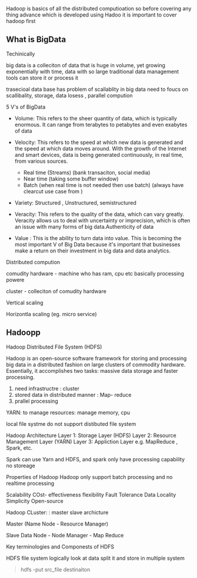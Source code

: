 Hadoop is basics of all the distributed computioation 
so before covering any thing advance which is developed using Hadoo it is important to cover hadoop first

## What is BigData

Techinically

big data is a colleciton of data that is huge in volume, yet growing exponentially with time, 
data with so large  traditional data management tools can store it or process it 

trasecioal data base has problem of scallablity 
in big data need to foucs on scallibality, storage,  data losess , parallel compution 



5 V's of BigData
- Volume:  This refers to the sheer quantity of data, which is typically enormous. It can range from terabytes to petabytes and even exabytes of data 

- Velocity: This refers to the speed at which new data is generated and the speed at which data moves around. With the growth of the Internet and smart devices, data is being generated continuously, in real time, from various sources.
    - Real time (Streams) (bank transaciton, social media)
    - Near time (taking some buffer window)
    - Batch (when real time is not needed then use batch) (always have clearcut use case from ) 

- Variety: Structured , Unstructured, semistructured
- Veracity: This refers to the quality of the data, which can vary greatly. Veracity allows us to deal with uncertainty or imprecision, which is often an issue with many forms of big data.Authenticity of data
- Value : This is the ability to turn data into value. This is becoming the most important V of Big Data because it's important that businesses make a return on their investment in big data and data analytics.


Distributed compution

comudity hardware - machine who has ram, cpu etc basically processing powere

cluster - colleciton of comudity hardware

Vertical scaling

Horizontla scaling (eg. micro service)




## Hadoopp 

Hadoop Distributed File System (HDFS)

Hadoop is an open-source software framework for storing and processing big data in a distributed fashion on large clusters of commodity hardware. Essentially, it accomplishes two tasks: massive data storage and faster processing.


1. need infrastructre  : cluster 
2. stored data in distributed manner : Map- reduce
3. prallel processing 

YARN: to manage resources: manage memory, cpu

local file systme do not support distibuted file system 




Hadoop Architecture 
Layer 1: Storage Layer (HDFS)
Layer 2: Resource Management Layer (YARN)
Layer 3: Appliction Layer e.g. MapReduce , Spark, etc. 

Spark can use Yarn and HDFS, and spark only have processing capability no storeage 



Properties of Hadoop 
Hadoop only support batch processing and no realtime processing 

Scalability
COst- effectiveness
flexibility
Fault Tolerance 
Data Locality 
Simplicity 
Open-source


Hadoop CLuster: 
: master slave archicture 

Master (Name Node - Resource Manager)

Slave 
Data Node - Node Manager - Map Reduce


Key terminologies and Componests of HDFS

HDFS file system logically look at data split it and store in multiple system

>hdfs -put src_file destinaiton 



